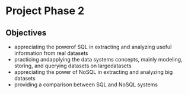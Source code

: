 # Project Phase 2

## Objectives
* appreciating the powerof SQL in extracting and analyzing useful information from real datasets
* practicing andapplying the data systems concepts, mainly modeling, storing, and querying datasets on largedatasets
* appreciating the power of NoSQL in extracting and analyzing big datasets
* providing a comparison between SQL and NoSQL systems
